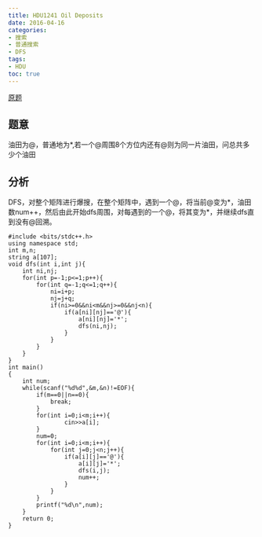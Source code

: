 ```yaml
---
title: HDU1241 Oil Deposits 
date: 2016-04-16 
categories:
- 搜索
- 普通搜索
- DFS
tags:
- HDU
toc: true
---
```


[原题](http://acm.hdu.edu.cn/showproblem.php?pid=1241)


## 题意

油田为@，普通地为*,若一个@周围8个方位内还有@则为同一片油田，问总共多少个油田


## 分析
DFS，对整个矩阵进行爆搜，在整个矩阵中，遇到一个@，将当前@变为*，油田数num++，然后由此开始dfs周围，对每遇到的一个@，将其变为*，并继续dfs直到没有@回溯。


```
#include <bits/stdc++.h>
using namespace std;
int m,n;
string a[107];
void dfs(int i,int j){
    int ni,nj;
    for(int p=-1;p<=1;p++){
        for(int q=-1;q<=1;q++){
            ni=i+p;
            nj=j+q;
            if(ni>=0&&ni<m&&nj>=0&&nj<n){
                if(a[ni][nj]=='@'){
                    a[ni][nj]='*';
                    dfs(ni,nj);
                }
            }
        }
    }
}
int main()
{
    int num;
    while(scanf("%d%d",&m,&n)!=EOF){
        if(m==0||n==0){
            break;
        }
        for(int i=0;i<m;i++){
                cin>>a[i];
        }
        num=0;
        for(int i=0;i<m;i++){
            for(int j=0;j<n;j++){
                if(a[i][j]=='@'){
                    a[i][j]='*';
                    dfs(i,j);
                    num++;
                }
            }
        }
        printf("%d\n",num);
    }
    return 0;
}

```